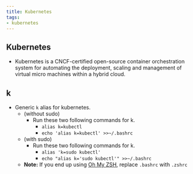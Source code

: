 ```yaml
---
title: Kubernetes 
tags:
- kubernetes
---
```


## Kubernetes

- Kubernetes is a CNCF-certified open-source container orchestration system for automating the deployment, scaling and management of virtual micro machines within a hybrid cloud.

## k

- Generic `k` alias for kubernetes.
  - (without sudo)
    - Run these two following commands for k.
      - `alias k=kubectl`
      - `echo 'alias k=kubectl' >>~/.bashrc`
  - (with sudo)
    - Run these two following commands for k.
      - `alias 'k=sudo kubectl'`
      - `echo "alias k='sudo kubectl'" >>~/.bashrc`
  - **Note:** If you end up using [Oh My ZSH](/application/zsh), replace `.bashrc` with `.zshrc`
